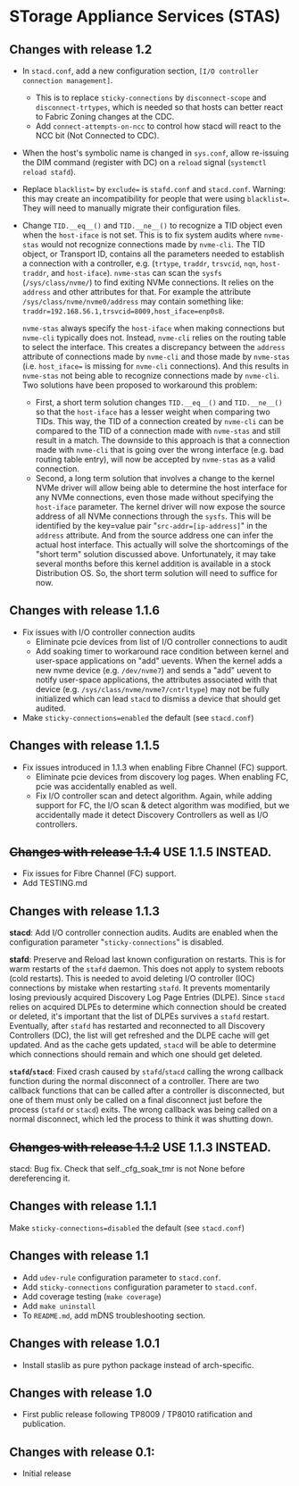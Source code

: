 # STorage Appliance Services (STAS)

## Changes with release 1.2

- In `stacd.conf`, add a new configuration section, `[I/O controller connection management]`.
  - This is to replace `sticky-connections` by `disconnect-scope` and `disconnect-trtypes`, which is needed so that hosts can better react to Fabric Zoning changes at the CDC.
  - Add `connect-attempts-on-ncc` to control how stacd will react to the NCC bit (Not Connected to CDC).
- When the host's symbolic name is changed in `sys.conf`, allow re-issuing the DIM command (register with DC) on a `reload` signal (`systemctl reload stafd`).
- Replace `blacklist=` by `exclude=` is `stafd.conf` and `stacd.conf`. Warning: this may create an incompatibility for people that were using `blacklist=`. They will need to manually migrate their configuration files.
- Change `TID.__eq__()` and `TID.__ne__()` to recognize a TID object even when the `host-iface` is not set. This is to fix system audits where `nvme-stas` would not recognize connections made by `nvme-cli`. The TID object, or Transport ID, contains all the parameters needed to establish a connection with a controller, e.g. (`trtype`, `traddr`, `trsvcid`, `nqn`, `host-traddr`, and `host-iface`). `nvme-stas` can scan the `sysfs` (`/sys/class/nvme/`) to find exiting NVMe connections. It relies on the `address` and other attributes for that. For example the attribute `/sys/class/nvme/nvme0/address` may contain something like:  `traddr=192.168.56.1,trsvcid=8009,host_iface=enp0s8`.

  `nvme-stas` always specify the `host-iface` when making connections but `nvme-cli` typically does not. Instead, `nvme-cli` relies on the routing table to select the interface. This creates a discrepancy between the `address` attribute of connections made by `nvme-cli` and those made by `nvme-stas` (i.e. `host_iface=` is missing for `nvme-cli` connections). And this results in `nvme-stas` not being able to recognize connections made by `nvme-cli`. Two solutions have been proposed to workaround this problem:

  - First, a short term solution changes `TID.__eq__()` and `TID.__ne__()` so that the `host-iface` has a lesser weight when comparing two TIDs. This way, the TID of a connection created by `nvme-cli` can be compared to the TID of a connection made with `nvme-stas` and still result in a match. The downside to this approach is that a connection made with `nvme-cli` that is going over the wrong interface (e.g. bad routing table entry), will now be accepted by `nvme-stas` as a valid connection.  
  - Second, a long term solution that involves a change to the kernel NVMe driver will allow being able to determine the host interface for any NVMe connections, even those made without specifying the `host-iface` parameter. The kernel driver will now expose the source address of all NVMe connections through the `sysfs`. This will be identified by the key=value pair "`src-addr=[ip-address]`" in the `address` attribute. And from the source address one can infer the actual host interface. This actually will solve the shortcomings of the "short term" solution discussed above. Unfortunately, it may take several months before this kernel addition is available in a stock Distribution OS. So, the short term solution will need to suffice for now.

## Changes with release 1.1.6

- Fix issues with I/O controller connection audits
  - Eliminate pcie devices from list of I/O controller connections to audit
  - Add soaking timer to workaround race condition between kernel and user-space applications on "add" uevents. When the kernel adds a new nvme device (e.g. `/dev/nvme7`) and sends a "add" uevent to notify user-space applications, the attributes associated with that device (e.g. `/sys/class/nvme/nvme7/cntrltype`) may not be fully initialized which can lead `stacd` to dismiss a device that should get audited. 
- Make `sticky-connections=enabled` the default (see `stacd.conf`) 

## Changes with release 1.1.5

- Fix issues introduced in 1.1.3 when enabling Fibre Channel (FC) support. 
  - Eliminate pcie devices from discovery log pages. When enabling FC, pcie was accidentally enabled as well.
  - Fix I/O controller scan and detect algorithm. Again, while adding support for FC, the I/O scan & detect algorithm was modified, but we accidentally made it detect Discovery Controllers as well as I/O controllers.


## ~~Changes with release 1.1.4~~ USE 1.1.5 INSTEAD.

- Fix issues for Fibre Channel (FC) support. 
- Add TESTING.md

## Changes with release 1.1.3

**stacd**: Add I/O controller connection audits. Audits are enabled when the configuration parameter "`sticky-connections`" is disabled.

**stafd**: Preserve and Reload last known configuration on restarts. This is for warm restarts of the `stafd` daemon. This does not apply to system reboots (cold restarts). This is needed to avoid deleting I/O controller (IOC) connections by mistake when restarting `stafd`. It prevents momentarily losing previously acquired Discovery Log Page Entries (DLPE). Since `stacd` relies on acquired DLPEs to determine which connection should be created or deleted, it's important that the list of DLPEs survives a `stafd` restart. Eventually, after `stafd` has restarted and reconnected to all Discovery Controllers (DC), the list will get refreshed and the DLPE cache will get updated. And as the cache gets updated, `stacd` will be able to determine which connections should remain and which one should get deleted.

**`stafd`/`stacd`**: Fixed crash caused by `stafd`/`stacd` calling the wrong callback function during the normal disconnect of a controller. There are two callback functions that can be called after a controller is disconnected, but one of them must only be called on a final disconnect just before the process (`stafd` or `stacd`) exits. The wrong callback was being called on a normal disconnect, which led the process to think it was shutting down.

## ~~Changes with release 1.1.2~~ USE 1.1.3 INSTEAD.

stacd: Bug fix. Check that self._cfg_soak_tmr is not None before dereferencing it.

## Changes with release 1.1.1

Make `sticky-connections=disabled` the default (see `stacd.conf`) 

## Changes with release 1.1

- Add `udev-rule` configuration parameter to `stacd.conf`.
- Add `sticky-connections` configuration parameter to `stacd.conf`.
- Add coverage testing (`make coverage`)
- Add `make uninstall`
- To `README.md`, add mDNS troubleshooting section.

## Changes with release 1.0.1

- Install staslib as pure python package instead of arch-specific.

## Changes with release 1.0

- First public release following TP8009 / TP8010 ratification and publication.

## Changes with release 0.1:

- Initial release

